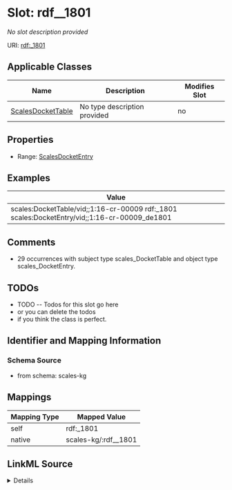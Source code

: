 

# Slot: rdf__1801


_No slot description provided_





URI: [rdf:_1801](http://www.w3.org/1999/02/22-rdf-syntax-ns#_1801)



<!-- no inheritance hierarchy -->





## Applicable Classes

| Name | Description | Modifies Slot |
| --- | --- | --- |
| [ScalesDocketTable](../classes/ScalesDocketTable.md) | No type description provided |  no  |







## Properties

* Range: [ScalesDocketEntry](../classes/ScalesDocketEntry.md)






## Examples

| Value |
| --- |
| scales:DocketTable/vid;;1:16-cr-00009 rdf:_1801 scales:DocketEntry/vid;;1:16-cr-00009_de1801 |

## Comments

* 29 occurrences with subject type scales_DocketTable and object type scales_DocketEntry.

## TODOs

* TODO -- Todos for this slot go here
* or you can delete the todos
* if you think the class is perfect.

## Identifier and Mapping Information







### Schema Source


* from schema: scales-kg




## Mappings

| Mapping Type | Mapped Value |
| ---  | ---  |
| self | rdf:_1801 |
| native | scales-kg/:rdf__1801 |




## LinkML Source

<details>
```yaml
name: rdf__1801
description: No slot description provided
todos:
- TODO -- Todos for this slot go here
- or you can delete the todos
- if you think the class is perfect.
comments:
- 29 occurrences with subject type scales_DocketTable and object type scales_DocketEntry.
examples:
- value: scales:DocketTable/vid;;1:16-cr-00009 rdf:_1801 scales:DocketEntry/vid;;1:16-cr-00009_de1801
from_schema: scales-kg
rank: 1000
slot_uri: rdf:_1801
alias: rdf__1801
domain_of:
- scales_DocketTable
range: scales_DocketEntry

```
</details>
